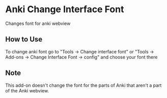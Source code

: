 # Anki Change Interface Font

Changes font for anki webview

## How to Use

To change anki font go to "Tools -> Change interface font" or "Tools -> Add-ons -> Change Interface Font -> config" and choose your font there

## Note

This add-on doesn't change the font for the parts of Anki that aren't a part of the Anki webview.

